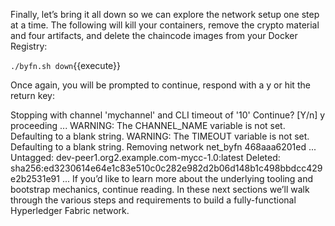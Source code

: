 Finally, let’s bring it all down so we can explore the network setup one step at a time. The following will kill your containers, remove the crypto material and four artifacts, and delete the chaincode images from your Docker Registry:

`./byfn.sh down`{{execute}}

Once again, you will be prompted to continue, respond with a y or hit the return key:

Stopping with channel 'mychannel' and CLI timeout of '10'
Continue? [Y/n] y
proceeding ...
WARNING: The CHANNEL_NAME variable is not set. Defaulting to a blank string.
WARNING: The TIMEOUT variable is not set. Defaulting to a blank string.
Removing network net_byfn
468aaa6201ed
...
Untagged: dev-peer1.org2.example.com-mycc-1.0:latest
Deleted: sha256:ed3230614e64e1c83e510c0c282e982d2b06d148b1c498bbdcc429e2b2531e91
...
If you’d like to learn more about the underlying tooling and bootstrap mechanics, continue reading. In these next sections we’ll walk through the various steps and requirements to build a fully-functional Hyperledger Fabric network.